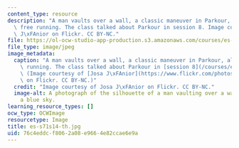 ```yaml
---
content_type: resource
description: "A man vaults over a wall, a classic maneuver in Parkour, also called\
  \ free running. The class talked about Parkour in session 8. Image courtesy of Josa\
  \ J\xFAnior on Flickr. CC BY-NC."
file: https://ol-ocw-studio-app-production.s3.amazonaws.com/courses/es-s71-increasing-your-physical-intelligence-enhancing-your-social-smarts-spring-2014/76c4eddcf8062a08e9664e82ccae6e9a_es-s71s14-th.jpg
file_type: image/jpeg
image_metadata:
  caption: "A man vaults over a wall, a classic maneuver in Parkour, also called free\
    \ running. The class talked about Parkour in [session 8](/courses/es-s71-increasing-your-physical-intelligence-enhancing-your-social-smarts-spring-2014/pages/calendar-and-activities#8).\
    \ (Image courtesy of [Josa J\xFAnior](https://www.flickr.com/photos/josa/124836531)\
    \ on Flickr. CC BY-NC.)"
  credit: "Image courtesy of Josa J\xFAnior on Flickr. CC BY-NC."
  image-alt: A photograph of the silhouette of a man vaulting over a wall set against
    a blue sky.
learning_resource_types: []
ocw_type: OCWImage
resourcetype: Image
title: es-s71s14-th.jpg
uid: 76c4eddc-f806-2a08-e966-4e82ccae6e9a
---
```

